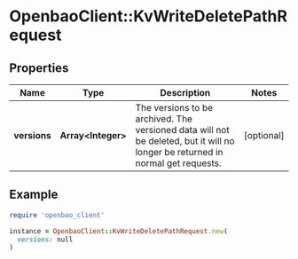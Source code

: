 # OpenbaoClient::KvWriteDeletePathRequest

## Properties

| Name | Type | Description | Notes |
| ---- | ---- | ----------- | ----- |
| **versions** | **Array&lt;Integer&gt;** | The versions to be archived. The versioned data will not be deleted, but it will no longer be returned in normal get requests. | [optional] |

## Example

```ruby
require 'openbao_client'

instance = OpenbaoClient::KvWriteDeletePathRequest.new(
  versions: null
)
```

